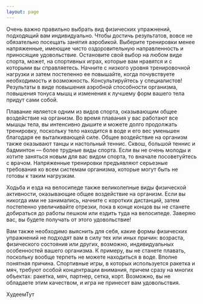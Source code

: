 ```yaml
---
layout: page
---
```

Очень важно правильно выбрать вид физических упражнений, подходящий вам индивидуально. Чтобы достичь результатов, вовсе не обязательно посещать занятия аэробикой. Выберите тренировки менее напряженные, имеющие чисто оздоровительную направленность и приносящие удовольствие. Остановите свой выбор на любом виде спорта, может, на спортивных играх, которые вам нравятся и с которыми вы справляетесь. Начните с низкого уровня тренировочной нагрузки и затем постепенно ее повышайте, когда почувствуете необходимость и возможность. Консультируйтесь у специалистов! Результаты в виде повышения аэробной способности организма, повышения тонуса мышц и изменения к лучшему форм вашего тела придут сами собой.

Плавание является одним из видов спорта, оказывающим общее воздействие на организм. Во время плавания у вас работают все мышцы тела, вы интенсивно дышите и можете долго продолжать тренировку, поскольку тело находится в воде и его вес уменьшен благодаря ее выталкивающей силе. Общее воздействие на организм также оказывают танцы и настольный теннис. Сквош, большой теннис и бадминтон — более трудные виды спорта. Если вы не очень молоды и хотите заняться новым для вас видом спорта, то вначале посоветуйтесь с врачом. Напряженные тренировки предъявляют серьезные требования ко всем системам организма, которые могут быть не готовы к таким нагрузкам.

Ходьба и езда на велосипеде также великолепные виды физической активности, оказывающие общее воздействие на организм. Если вы никогда ими не занимались, начните с коротких дистанций, затем постепенно увеличивайте отрезки, пока в конце концов вы не станете добираться до работы пешком или ездить туда на велосипеде. Заверяю вас, вы будете получать от этого удовольствие!

Вам также необходимо выяснить для себя, какие формы физических упражнений не подходят вам в силу тех или иных причин: возраста, физического состояния или других, возможно, индивидуальных особенностей вашего организма. К примеру, вы не станете плавать, поскольку вообще терпеть не можете находиться в воде. Вполне понятная причина. Спортивные игры, в которых используется ракетка и мяч, требуют особой концентрации внимания, причем сразу на многих объектах: ракетка, мяч, партнер, сетка, корт. Возможно, вы не обладаете этим качеством, и игра не принесет вам удовольствия.

ХудеемТут